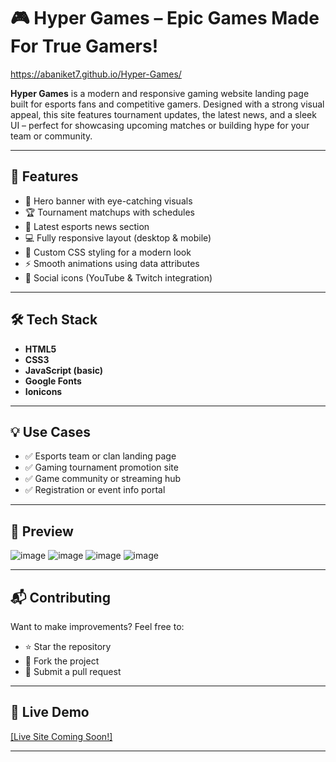 # 🎮 Hyper Games – Epic Games Made For True Gamers!
https://abaniket7.github.io/Hyper-Games/

**Hyper Games** is a modern and responsive gaming website landing page built for esports fans and competitive gamers. Designed with a strong visual appeal, this site features tournament updates, the latest news, and a sleek UI – perfect for showcasing upcoming matches or building hype for your team or community.

---

## 🚀 Features

- 🎯 Hero banner with eye-catching visuals
- 🏆 Tournament matchups with schedules
- 📰 Latest esports news section
- 💻 Fully responsive layout (desktop & mobile)
- 🎨 Custom CSS styling for a modern look
- ⚡ Smooth animations using data attributes
- 🔗 Social icons (YouTube & Twitch integration)

---

## 🛠️ Tech Stack

- **HTML5**
- **CSS3**
- **JavaScript (basic)**
- **Google Fonts**
- **Ionicons**

---

## 💡 Use Cases

- ✅ Esports team or clan landing page  
- ✅ Gaming tournament promotion site  
- ✅ Game community or streaming hub  
- ✅ Registration or event info portal  

---

## 📸 Preview

![image](https://github.com/user-attachments/assets/1c38211d-d952-48f8-8abc-489cc49fecc0)
![image](https://github.com/user-attachments/assets/8951fa25-6c0a-435f-9c47-c1f5485d6936)
![image](https://github.com/user-attachments/assets/f05b5d7c-f19b-426e-b1ff-871487683bf0)
![image](https://github.com/user-attachments/assets/b27a18f0-08ff-42b7-b328-2a3e3d3fc7f8)

---

## 📬 Contributing

Want to make improvements? Feel free to:

- ⭐ Star the repository
- 🍴 Fork the project
- 🔧 Submit a pull request

---

## 🔗 Live Demo

[[Live Site Coming Soon!]](https://abaniket7.github.io/Hyper-Games/)

---

